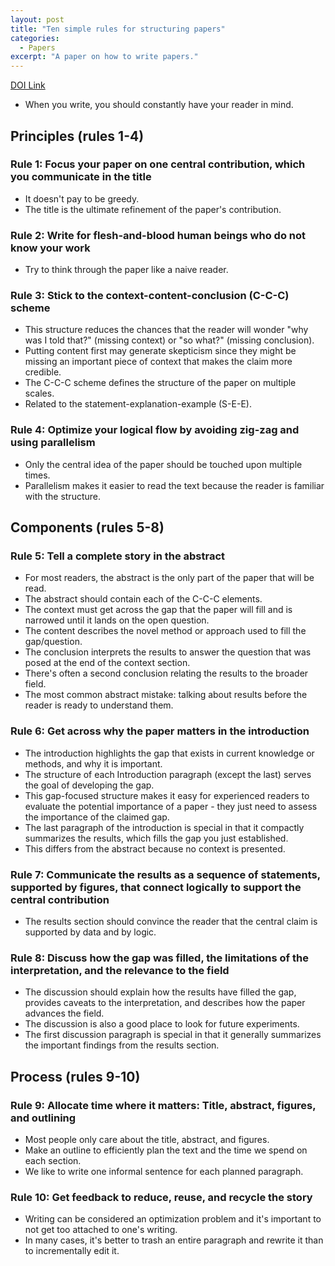 ```yaml
---
layout: post
title: "Ten simple rules for structuring papers"
categories:
  - Papers
excerpt: "A paper on how to write papers."
---
```


[DOI Link](https://doi.org/10.1371/journal.pcbi.1005830)

- When you write, you should constantly have your reader in mind.

## Principles (rules 1-4)

### Rule 1: Focus your paper on one central contribution, which you communicate in the title

- It doesn't pay to be greedy.
- The title is the ultimate refinement of the paper's contribution.

### Rule 2: Write for flesh-and-blood human beings who do not know your work

- Try to think through the paper like a naive reader.

### Rule 3: Stick to the context-content-conclusion (C-C-C) scheme

- This structure reduces the chances that the reader will wonder "why was I told that?" (missing context) or "so what?" (missing conclusion).
- Putting content first may generate skepticism since they might be missing an important piece of context that makes the claim more credible.
- The C-C-C scheme defines the structure of the paper on multiple scales.
- Related to the statement-explanation-example (S-E-E).

### Rule 4: Optimize your logical flow by avoiding zig-zag and using parallelism

- Only the central idea of the paper should be touched upon multiple times.
- Parallelism makes it easier to read the text because the reader is familiar with the structure.

## Components (rules 5-8)

### Rule 5: Tell a complete story in the abstract

- For most readers, the abstract is the only part of the paper that will be read.
- The abstract should contain each of the C-C-C elements.
- The context must get across the gap that the paper will fill and is narrowed until it lands on the open question.
- The content describes the novel method or approach used to fill the gap/question.
- The conclusion interprets the results to answer the question that was posed at the end of the context section.
- There's often a second conclusion relating the results to the broader field.
- The most common abstract mistake: talking about results before the reader is ready to understand them.

### Rule 6: Get across why the paper matters in the introduction

- The introduction highlights the gap that exists in current knowledge or methods, and why it is important.
- The structure of each Introduction paragraph (except the last) serves the goal of developing the gap.
- This gap-focused structure makes it easy for experienced readers to evaluate the potential importance of a paper - they just need to assess the importance of the claimed gap.
- The last paragraph of the introduction is special in that it compactly summarizes the results, which fills the gap you just established.
- This differs from the abstract because no context is presented.

### Rule 7: Communicate the results as a sequence of statements, supported by figures, that connect logically to support the central contribution

- The results section should convince the reader that the central claim is supported by data and by logic.

### Rule 8: Discuss how the gap was filled, the limitations of the interpretation,  and the relevance to the field

- The discussion should explain how the results have filled the gap, provides caveats to the interpretation, and describes how the paper advances the field.
- The discussion is also a good place to look for future experiments.
- The first discussion paragraph is special in that it generally summarizes the important findings from the results section.

## Process (rules 9-10)

### Rule 9: Allocate time where it matters: Title, abstract, figures, and outlining

- Most people only care about the title, abstract, and figures.
- Make an outline to efficiently plan the text and the time we spend on each section.
- We like to write one informal sentence for each planned paragraph.

### Rule 10: Get feedback to reduce, reuse, and recycle the story

- Writing can be considered an optimization problem and it's important to not get too attached to one's writing.
- In many cases, it's better to trash an entire paragraph and rewrite it than to incrementally edit it.
